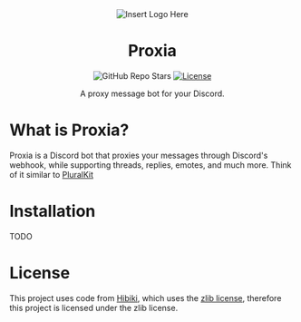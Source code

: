 <div align="center">

<img src="lol" alt="Insert Logo Here">

<h1>Proxia</h1>

![GitHub Repo Stars](https://img.shields.io/github/stars/cloudytraveller/proxia?label=Stars)
[![License](https://img.shields.io/badge/license-Apache2.0-blue.svg?label=License)](/LICENSE)

A proxy message bot for your Discord.

</div>

# What is Proxia?

Proxia is a Discord bot that proxies your messages through Discord's webhook, while supporting threads, replies, emotes, and much more.
Think of it similar to [PluralKit](https://pluralkit.me/)

# Installation

TODO
<!-- Instruct the user how to create a bot/link a guide to create a bot, then tell them to copy the config.example.json file and rename it to config.json -->
# License

This project uses code from [Hibiki](https://github.com/sysdotini/hibiki), which uses the [zlib license](/LICENSE), therefore this project is licensed under the zlib license.
